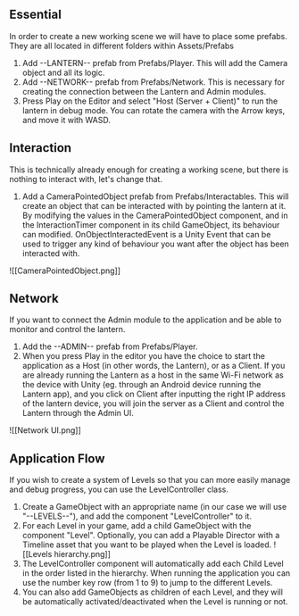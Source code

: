## Essential

In order to create a new working scene we will have to place some prefabs. They are all located in different folders within Assets/Prefabs

1. Add --LANTERN-- prefab from Prefabs/Player. This will add the Camera object and all its logic.
2. Add --NETWORK-- prefab from Prefabs/Network. This is necessary for creating the connection between the Lantern and Admin modules.
3. Press Play on the Editor and select "Host (Server + Client)" to run the lantern in debug mode. You can rotate the camera with the Arrow keys, and move it with WASD.

## Interaction

This is technically already enough for creating a working scene, but there is nothing to interact with, let's change that.

1. Add a CameraPointedObject prefab from Prefabs/Interactables. This will create an object that can be interacted with by pointing the lantern at it. By modifying the values in the CameraPointedObject component, and in the InteractionTimer component in its child GameObject, its behaviour can modified. OnObjectInteractedEvent is a Unity Event that can be used to trigger any kind of behaviour you want after the object has been interacted with.

![[CameraPointedObject.png]]

## Network

If you want to connect the Admin module to the application and be able to monitor and control the lantern.

1. Add the --ADMIN-- prefab from Prefabs/Player.
2. When you press Play in the editor you have the choice to start the application as a Host (in other words, the Lantern), or as a Client. If you are already running the Lantern as a host in the same Wi-Fi network as the device with Unity (eg. through an Android device running the Lantern app), and you click on Client after inputting the right IP address of the lantern device, you will join the server as a Client and control the Lantern through the Admin UI.

![[Network UI.png]]

## Application Flow

If you wish to create a system of Levels so that you can more easily manage and debug progress, you can use the LevelController class.

1. Create a GameObject with an appropriate name (in our case we will use "--LEVELS--"), and add the component "LevelController" to it.
2. For each Level in your game, add a child GameObject with the component "Level". Optionally, you can add a Playable Director with a Timeline asset that you want to be played when the Level is loaded.
![[Levels hierarchy.png]]
3. The LevelController component will automatically add each Child Level in the order listed in the hierarchy. When running the application you can use the number key row (from 1 to 9) to jump to the different Levels. 
4. You can also add GameObjects as children of each Level, and they will be automatically activated/deactivated when the Level is running or not.
